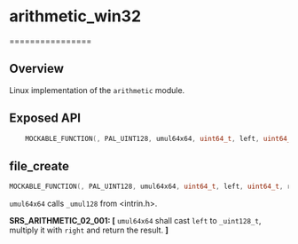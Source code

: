 # arithmetic_win32
================

## Overview

Linux implementation of the `arithmetic` module.

## Exposed API

```c
    MOCKABLE_FUNCTION(, PAL_UINT128, umul64x64, uint64_t, left, uint64_t, right);
```

## file_create

```c
MOCKABLE_FUNCTION(, PAL_UINT128, umul64x64, uint64_t, left, uint64_t, right);
```

`umul64x64` calls `_umul128` from <intrin.h>.

**SRS_ARITHMETIC_02_001: [** `umul64x64` shall cast `left` to `_uint128_t`, multiply it with `right` and return the result. **]**